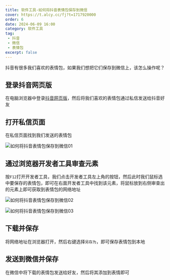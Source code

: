 ```yaml
---
title: 软件工具-如何将抖音表情包保存到微信
cover: https://t.alcy.cc/fj?t=1717920000
order: 6
date: 2024-06-09 16:00
category: 软件工具
tag: 
 - 抖音
 - 微信
 - 表情包
excerpt: false
---
```


抖音有很多我们喜欢的表情包，如果我们想把它们保存到微信上，该怎么操作呢？

## 登录抖音网页版

在电脑浏览器中登录[抖音网页版](https://www.douyin.com/)，然后将我们喜欢的表情包通过私信发送给抖音好友

## 打开私信页面

在私信页面找到我们发送的表情包

![如何将抖音表情包保存到微信01](https://zhf-picture.oss-cn-qingdao.aliyuncs.com/SoftwareTool/如何将抖音表情包保存到微信01.jpg)

## 通过浏览器开发者工具审查元素

按`F12`打开开发者工具，我们点击开发者工具左上角的按钮，然后此时我们鼠标选中要保存的表情包，即可在右面开发者工具中找到该元素，将鼠标放到右侧审查出的元素上即可获取到表情包的网络地址

![如何将抖音表情包保存到微信02](https://zhf-picture.oss-cn-qingdao.aliyuncs.com/SoftwareTool/如何将抖音表情包保存到微信02.jpg)

![如何将抖音表情包保存到微信03](https://zhf-picture.oss-cn-qingdao.aliyuncs.com/SoftwareTool/如何将抖音表情包保存到微信03.jpg)

## 下载并保存

将网络地址在浏览器打开，然后右键选择`另存为`，即可保存表情包到本地

## 发送到微信并保存

在微信中将下载的表情包发送给好友，然后将其添加到表情即可
